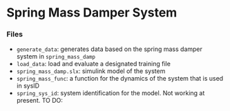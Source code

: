 # Spring Mass Damper System

### Files
- `generate_data`: generates data based on the spring mass damper system in `spring_mass_damp`
- `load_data`: load and evaluate a designated training file
- `spring_mass_damp.slx`: simulink model of the system
- `spring_mass_func`: a function for the dynamics of the system that is used in sysID
- `spring_sys_id`: system identification for the model. Not working at present. TO DO:
